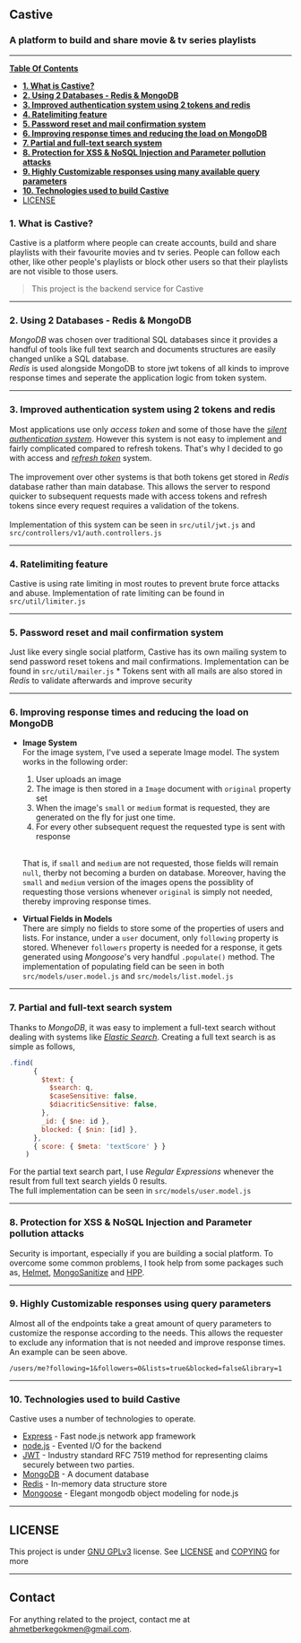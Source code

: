 ## **Castive**

### A platform to build and share movie & tv series playlists

---

[**Table Of Contents**](#castive)

- [**1. What is Castive?**](#1-what-is-castive)
- [**2. Using 2 Databases - Redis & MongoDB**](#2-using-2-databases---redis--mongodb)
- [**3. Improved authentication system using 2 tokens and redis**](#3-improved-authentication-system-using-2-tokens-and-redis)
- [**4. Ratelimiting feature**](#4-ratelimiting-feature)
- [**5. Password reset and mail confirmation system**](#5-password-reset-and-mail-confirmation-system)
- [**6. Improving response times and reducing the load on MongoDB**](#6-improving-response-times-and-reducing-the-load-on-mongodb)
- [**7. Partial and full-text search system**](#7-partial-and-full-text-search-system)
- [**8. Protection for XSS & NoSQL Injection and Parameter pollution attacks**](#8-protection-for-xss--nosql-injection-and-parameter-pollution-attacks)
- [**9. Highly Customizable responses using many available query parameters**](#9-highly-customizable-responses-using-query-parameters)
- [**10. Technologies used to build Castive**](#10-technologies-used-to-build-castive)
- [LICENSE](#license)

### **1. What is Castive?**

Castive is a platform where people can create accounts, build and share playlists with their favourite movies and tv series. People can follow each other, like other people's playlists or block other users so that their playlists are not visible to those users.

> This project is the backend service for Castive

---

### **2. Using 2 Databases - Redis & MongoDB**

_MongoDB_ was chosen over traditional SQL databases since it provides a handful of tools like full text search and documents structures are easily changed unlike a SQL database.<br>_Redis_ is used alongside MongoDB to store jwt tokens of all kinds to improve response times and seperate the application logic from token system.

---

### **3. Improved authentication system using 2 tokens and redis**

Most applications use only _access token_ and some of those have the _[silent authentication system](https://docs.microsoft.com/en-us/microsoftteams/platform/tabs/how-to/authentication/auth-silent-aad)_. However this system is not easy to implement and fairly complicated compared to refresh tokens. That's why I decided to go with access and _[refresh token](https://www.loginradius.com/blog/start-with-identity/refresh-tokens-jwt-interaction/)_ system.<br><br>
The improvement over other systems is that both tokens get stored in _Redis_ database rather than main database. This allows the server to respond quicker to subsequent requests made with access tokens and refresh tokens since every request requires a validation of the tokens.<br><br>
Implementation of this system can be seen in `src/util/jwt.js` and `src/controllers/v1/auth.controllers.js`

---

### **4. Ratelimiting feature**

Castive is using rate limiting in most routes to prevent brute force attacks and abuse. Implementation of rate limiting can be found in `src/util/limiter.js`

---

### **5. Password reset and mail confirmation system**

Just like every single social platform, Castive has its own mailing system to send password reset tokens and mail confirmations. Implementation can be found in `src/util/mailer.js` \* Tokens sent with all mails are also stored in _Redis_ to validate afterwards and improve security

---

### **6. Improving response times and reducing the load on MongoDB**

- **Image System**<br>
  For the image system, I've used a seperate Image model. The system works in the following order: <br>

  1. User uploads an image
  2. The image is then stored in a `Image` document with `original` property set
  3. When the image's `small` or `medium` format is requested, they are generated on the fly for just one time.
  4. For every other subsequent request the requested type is sent with response

  <br>That is, if `small` and `medium` are not requested, those fields will remain `null`, therby not becoming a burden on database. Moreover, having the `small` and `medium` version of the images opens the possiblity of requesting those versions whenever `original` is simply not needed, thereby improving response times.

- **Virtual Fields in Models**<br>
  There are simply no fields to store some of the properties of users and lists. For instance, under a `user` document, only `following` property is stored. Whenever `followers` property is needed for a response, it gets generated using _Mongoose_'s very handful `.populate()` method. The implementation of populating field can be seen in both `src/models/user.model.js` and `src/models/list.model.js`

---

### **7. Partial and full-text search system**

Thanks to _MongoDB_, it was easy to implement a full-text search without dealing with systems like _[Elastic Search](https://www.elastic.co)_. Creating a full text search is as simple as follows,

```js
.find(
      {
        $text: {
          $search: q,
          $caseSensitive: false,
          $diacriticSensitive: false,
        },
        _id: { $ne: id },
        blocked: { $nin: [id] },
      },
      { score: { $meta: 'textScore' } }
    )
```

For the partial text search part, I use _Regular Expressions_ whenever the result from full text search yields 0 results.<br>
The full implementation can be seen in `src/models/user.model.js`

---

### **8. Protection for XSS & NoSQL Injection and Parameter pollution attacks**

Security is important, especially if you are building a social platform. To overcome some common problems, I took help from some packages such as, [Helmet](https://www.npmjs.com/package/helmet), [MongoSanitize](https://www.npmjs.com/package/express-mongo-sanitize) and [HPP](https://www.npmjs.com/package/hpp).

---

### **9. Highly Customizable responses using query parameters**

Almost all of the endpoints take a great amount of query parameters to customize the response according to the needs. This allows the requester to exclude any information that is not needed and improve response times. An example can be seen above.

`/users/me?following=1&followers=0&lists=true&blocked=false&library=1`

---

### **10. Technologies used to build Castive**

Castive uses a number of technologies to operate.

- [Express] - Fast node.js network app framework
- [node.js] - Evented I/O for the backend
- [JWT] - Industry standard RFC 7519 method for representing claims securely between two parties.
- [MongoDB] - A document database
- [Redis] - In-memory data structure store
- [Mongoose] - Elegant mongodb object modeling for node.js

---

## LICENSE

This project is under [GNU GPLv3](https://www.gnu.org) license. See [LICENSE](./LICENSE.txt) and [COPYING](./COPYING.txt) for more

---

## Contact

For anything related to the project, contact me at [ahmetberkegokmen@gmail.com](mailto:ahmetberkegokmen@gmail.com).

[node.js]: http://nodejs.org
[express]: http://expressjs.com
[jwt]: https://jwt.io
[mongodb]: https://www.mongodb.com
[redis]: https://redis.io
[mongoose]: https://mongoosejs.com

